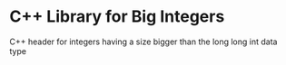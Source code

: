 # C++ Library for Big Integers
C++ header for integers having a size bigger than the long long int data type
